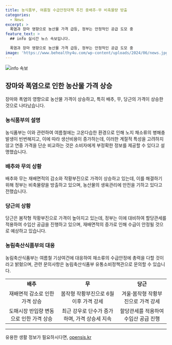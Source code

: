 ```yaml
---
title: 농식품부, 여름철 수급안정대책 추진 중배추·무 비축물량 방출
categories:
  - News
excerpt: >
  폭염과 장마 영향으로 농산물 가격 급등, 정부는 안정적인 공급 도모 중
feature_text: >
  ## info 실시간 뉴스 속보입니다.

  폭염과 장마 영향으로 농산물 가격 급등, 정부는 안정적인 공급 도모 중
image: 'https://www.behealthy4u.com/wp-content/uploads/2024/06/news.jpg'
---
```


<p><img src="https://www.behealthy4u.com/wp-content/uploads/2024/06/news.jpg" alt="info 속보" /></p>

<h2 data-ke-size="size26">장마와 폭염으로 인한 농산물 가격 상승</h2>

<p data-ke-size="size16">장마와 폭염의 영향으로 농산물 가격이 상승하고, 특히 배추, 무, 당근의 가격이 상승한 것으로 나타났습니다.</p>

<h3>농식품부의 설명</h3>

<p data-ke-size="size16">농식품부는 이와 관련하여 여름철에는 고온다습한 환경으로 인해 노지 채소류의 병해충 발생이 빈번해지고, 이에 따라 생산비용이 증가하는데, 이러한 계절적 특성을 고려하지 않고 연중 가격을 단순 비교하는 것은 소비자에게 부정확한 정보를 제공할 수 있다고 설명했습니다.</p>

<h3>배추와 무의 상황</h3>

<p data-ke-size="size16">배추와 무는 재배면적의 감소와 작황부진으로 가격이 상승하고 있는데, 이를 해결하기 위해 정부는 비축물량을 방출하고 있으며, 농산물의 생육관리에 만전을 기하고 있다고 전했습니다.</p>

<h3>당근의 상황</h3>

<p data-ke-size="size16">당근은 봄작형 작황부진으로 가격이 높아지고 있는데, 정부는 이에 대비하여 할당관세를 적용하여 수입산 공급을 진행하고 있으며, 재배면적의 증가로 인해 수급이 안정될 것으로 예상하고 있습니다.</p>

<h3>농림축산식품부의 대응</h3>

<p data-ke-size="size16">농림축산식품부는 여름철 기상여건에 대응하여 채소류의 수급안정에 총력을 다할 것이라고 밝혔으며, 관련 문의사항은 농림축산식품부 유통소비정책관으로 문의할 수 있습니다.</p>

<table>
    <tr>
        <td style="text-align: center; height: 17px;"><b>배추</b></td>
        <td style="text-align: center; height: 17px;"><b>무</b></td>
        <td style="text-align: center; height: 17px;"><b>당근</b></td>
    </tr>
    <tr>
        <td style="text-align: center; height: 17px;">재배면적 감소로 인한 가격 상승</td>
        <td style="text-align: center; height: 17px;">봄작형 작황부진으로 6월 이후 가격 강세</td>
        <td style="text-align: center; height: 17px;">겨울·봄작형 작황부진으로 가격 강세</td>
    </tr>
    <tr>
        <td style="text-align: center; height: 17px;">도매시장 반입량 변동으로 인한 가격 상승</td>
        <td style="text-align: center; height: 17px;">최근 강우로 단수가 증가하며, 가격 상승세 지속</td>
        <td style="text-align: center; height: 17px;">할당관세를 적용하여 수입산 공급 진행</td>
    </tr>
</table>

<p><hr></p>
유용한 생활 정보가 필요하시다면, <a href="https://opensis.kr" rel="dofollow">opensis.kr</a>


